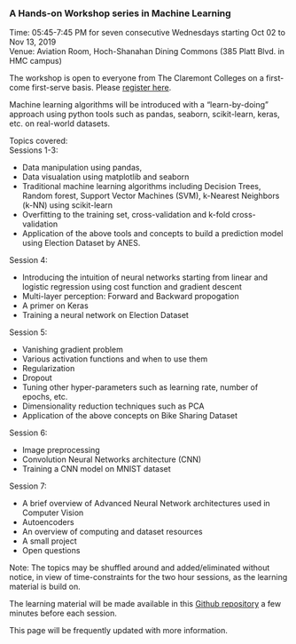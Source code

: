 ### A Hands-on Workshop series in Machine Learning 
Time: 05:45-7:45 PM for seven consecutive Wednesdays starting Oct 02 to Nov 13, 2019    
Venue: Aviation Room, Hoch-Shanahan Dining Commons (385 Platt Blvd. in HMC campus) 

The workshop is open to everyone from The Claremont Colleges on a first-come first-serve basis. Please [register here](https://forms.gle/3VdVMqV1EctC7aiE6).

Machine learning algorithms will be introduced with a “learn-by-doing” approach using python tools such as pandas, seaborn, scikit-learn, keras, etc. on real-world datasets.

Topics covered:  
Sessions 1-3: 
* Data manipulation using pandas, 
* Data visualation using matplotlib and seaborn
* Traditional machine learning algorithms including Decision Trees, Random forest, Support Vector Machines (SVM), k-Nearest Neighbors (k-NN) using scikit-learn
* Overfitting to the training set, cross-validation and k-fold cross-validation
* Application of the above tools and concepts to build a prediction model using Election Dataset by ANES.

Session 4: 
* Introducing the intuition of neural networks starting from linear and logistic regression using cost function and gradient descent
* Multi-layer perception: Forward and Backward propogation
* A primer on Keras
* Training a neural network on Election Dataset

Session 5:
* Vanishing gradient problem
* Various activation functions and when to use them
* Regularization
* Dropout
* Tuning other hyper-parameters such as learning rate, number of epochs, etc.
* Dimensionality reduction techniques such as PCA
* Application of the above concepts on Bike Sharing Dataset

Session 6: 
* Image preprocessing
* Convolution Neural Networks architecture (CNN)
* Training a CNN model on MNIST dataset

Session 7:
* A brief overview of Advanced Neural Network architectures used in Computer Vision
* Autoencoders
* An overview of computing and dataset resources
* A small project
* Open questions


Note: The topics may be shuffled around and added/eliminated without notice, in view of time-constraints for the two hour sessions, as the learning material is build on.

The learning material will be made available in this [Github repository](https://github.com/AashitaK/A-Hands-on-Workshop-series-in-Machine-Learning) a few minutes before each session.

This page will be frequently updated with more information.
